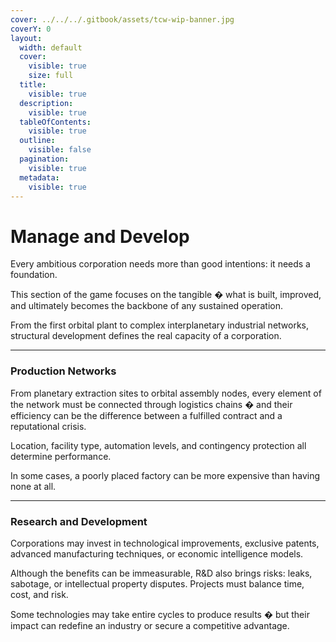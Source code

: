 ```yaml
---
cover: ../../../.gitbook/assets/tcw-wip-banner.jpg
coverY: 0
layout:
  width: default
  cover:
    visible: true
    size: full
  title:
    visible: true
  description:
    visible: true
  tableOfContents:
    visible: true
  outline:
    visible: false
  pagination:
    visible: true
  metadata:
    visible: true
---
```


# Manage and Develop

Every ambitious corporation needs more than good intentions: it needs a foundation.

This section of the game focuses on the tangible � what is built, improved, and ultimately becomes the backbone of any sustained operation.

From the first orbital plant to complex interplanetary industrial networks, structural development defines the real capacity of a corporation.

***

### Production Networks

From planetary extraction sites to orbital assembly nodes, every element of the network must be connected through logistics chains � and their efficiency can be the difference between a fulfilled contract and a reputational crisis.

Location, facility type, automation levels, and contingency protection all determine performance.

In some cases, a poorly placed factory can be more expensive than having none at all.

***

### Research and Development

Corporations may invest in technological improvements, exclusive patents, advanced manufacturing techniques, or economic intelligence models.

Although the benefits can be immeasurable, R\&D also brings risks: leaks, sabotage, or intellectual property disputes. Projects must balance time, cost, and risk.

Some technologies may take entire cycles to produce results � but their impact can redefine an industry or secure a competitive advantage.
